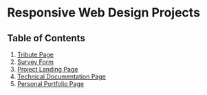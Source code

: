 # Responsive Web Design Projects

## Table of Contents

1. [Tribute Page]()
2. [Survey Form](../ResponsiveWebDesignProjects/Survey%20Form)
3. [Project Landing Page]()
4. [Technical Documentation Page](../ResponsiveWebDesignProjects/Technical%20Documentation%20Page)
5. [Personal Portfolio Page]()
